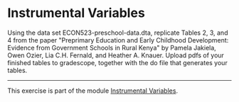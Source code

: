 # Instrumental Variables

Using the data set ECON523-preschool-data.dta, replicate Tables 2, 3, and 4 from the paper "Preprimary Education and Early Childhood 
Development:  Evidence from Government Schools in Rural Kenya" by Pamela Jakiela, Owen Ozier, Lia C.H. Fernald, and 
Heather A. Knauer.  Upload pdfs of your finished tables to gradescope, together with the do file that generates your tables.

 ---

This exercise is part of the module [Instrumental Variables](https://pjakiela.github.io/ECON523/M7-IV.html).
